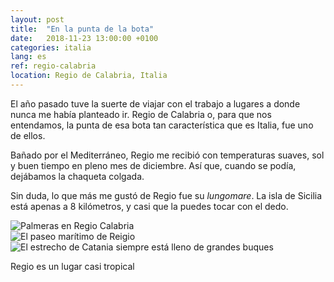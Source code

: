 ```yaml
---
layout: post
title:  "En la punta de la bota"
date:   2018-11-23 13:00:00 +0100
categories: italia
lang: es
ref: regio-calabria
location: Regio de Calabria, Italia
---
```


El año pasado tuve la suerte de viajar con el trabajo a lugares a donde nunca me había planteado ir. Regio de Calabria o, para que nos entendamos, la punta de esa bota tan característica que es Italia, fue uno de ellos. 

Bañado por el Mediterráneo, Regio me recibió con temperaturas suaves, sol y buen tiempo en pleno mes de diciembre. Así que, cuando se podía, dejábamos la chaqueta colgada.

Sin duda, lo que más me gustó de Regio fue su *lungomare*. La isla de Sicilia está apenas a 8 kilómetros, y casi que la puedes tocar con el dedo. 


<div class="post-image">
    <img src="/fernweh/photo/2018-11-23-Regio-Calabria/Regio_05.jpg" alt="Palmeras en Regio Calabria" />
<div class="post-image post-image--split">
    <img src="/fernweh/photo/2018-11-23-Regio-Calabria/Regio_07.jpg" alt="El paseo marítimo de Reigio" />
    <img src="/fernweh/photo/2018-11-23-Regio-Calabria/Regio_08.jpg" alt="El estrecho de Catania siempre está lleno de grandes buques" />
</div>                                                                                                                         
    <p class="post-image-caption">Regio es un lugar casi tropical</p>
</div>

